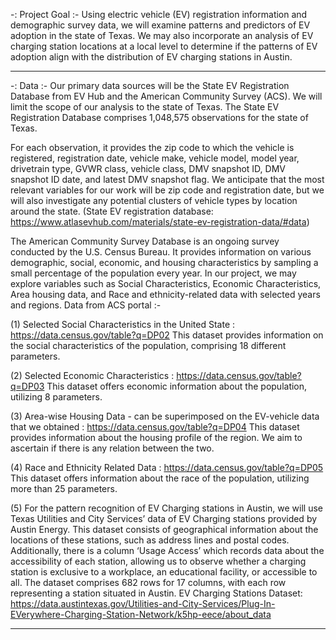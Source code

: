 -: Project Goal :- 
Using electric vehicle (EV) registration information and demographic survey data, we will examine patterns and predictors of EV adoption in the state of Texas. 
We may also incorporate an analysis of EV charging station locations at a local level to determine if the patterns of EV adoption align with the distribution of EV charging stations in Austin.

---------------------------------------------------------------------------------------------------------------------------------------------------------------------------------------------------------------------
-: Data :-
Our primary data sources will be the State EV Registration Database from EV Hub and the American Community Survey (ACS). We will limit the scope of our analysis to the state of Texas.
The State EV Registration Database comprises 1,048,575 observations for the state of Texas.

For each observation, it provides the zip code to which the vehicle is registered, registration date, vehicle make, vehicle model, model year, drivetrain type, GVWR class, vehicle class, DMV snapshot ID, DMV snapshot ID date, and latest DMV snapshot flag.
We anticipate that the most relevant variables for our work will be zip code and registration date, but we will also investigate any potential clusters of vehicle types by location around the state.
(State EV registration database: https://www.atlasevhub.com/materials/state-ev-registration-data/#data)

The American Community Survey Database is an ongoing survey conducted by the U.S. Census Bureau. It provides information on various demographic, social, economic, and housing characteristics by sampling a small percentage of the population every year.
In our project, we may explore variables such as Social Characteristics, Economic Characteristics, Area housing data, and Race and ethnicity-related data with selected years and regions.
Data from ACS portal :- 

(1) Selected Social Characteristics in the United State : https://data.census.gov/table?q=DP02 
This dataset provides information on the social characteristics of the population, comprising 18 different parameters.

(2) Selected Economic Characteristics : https://data.census.gov/table?q=DP03
This dataset offers economic information about the population, utilizing 8 parameters.

(3) Area-wise Housing Data - can be superimposed on the EV-vehicle data that we obtained : https://data.census.gov/table?q=DP04
This dataset provides information about the housing profile of the region. We aim to ascertain if there is any relation between the two.

(4) Race and Ethnicity Related Data : https://data.census.gov/table?q=DP05
This dataset offers information about the race of the population, utilizing more than 25 parameters.

(5) For the pattern recognition of EV Charging stations in Austin, we will use Texas Utilities and City Services’ data of EV Charging stations provided by Austin Energy.
This dataset consists of geographical information about the locations of these stations, such as address lines and postal codes.
Additionally, there is a column ‘Usage Access’ which records data about the accessibility of each station, allowing us to observe whether a charging station is exclusive to a workplace, an educational facility, or accessible to all. The dataset comprises 682 rows for 17 columns, with each row representing a station situated in Austin. 
EV Charging Stations Dataset: https://data.austintexas.gov/Utilities-and-City-Services/Plug-In-EVerywhere-Charging-Station-Network/k5hp-eece/about_data

---------------------------------------------------------------------------------------------------------------------------------------------------------------------------------------------------------------------

